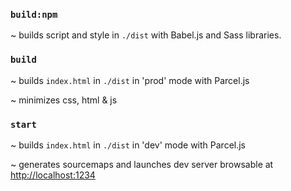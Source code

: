 ### `build:npm`

~ builds script and style in `./dist` with Babel.js and Sass libraries.

### `build`

~ builds `index.html` in `./dist` in 'prod' mode with Parcel.js

~ minimizes css, html & js

### `start`

~ builds `index.html` in `./dist` in 'dev' mode with Parcel.js

~ generates sourcemaps and launches dev server browsable at
[http://localhost:1234](http://localhost:1234)
